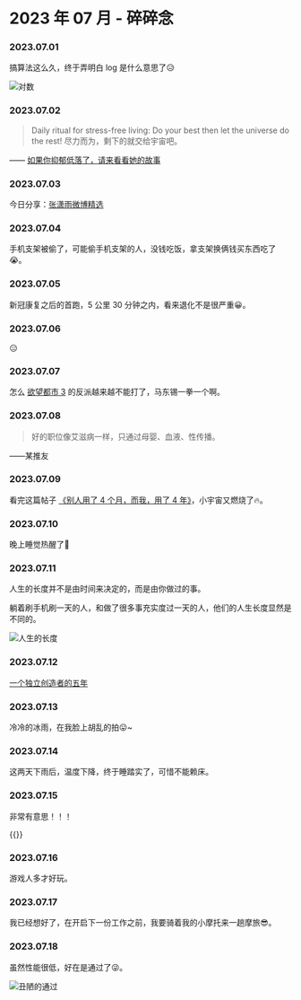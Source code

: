 # 2023 年 07 月 - 碎碎念


### 2023.07.01
搞算法这么久，终于弄明白 log 是什么意思了😥

![对数](https://miasanmia.oss-cn-beijing.aliyuncs.com/picture/2023/07/02/d2d45da0-187a-11ee-be56-0242ac120002.png)

### 2023.07.02
> Daily ritual for stress-free living: Do your best then let the universe do the rest!
> 尽力而为，剩下的就交给宇宙吧。

—— [如果你抑郁低落了，请来看看她的故事](https://mp.weixin.qq.com/s/aJbxgIXZaiPA5LtfdyoKeQ)

### 2023.07.03
今日分享：[张潇雨微博精选](https://rili.zxy.wiki/)

### 2023.07.04
手机支架被偷了，可能偷手机支架的人，没钱吃饭，拿支架换俩钱买东西吃了😭。

### 2023.07.05
新冠康复之后的首跑，5 公里 30 分钟之内，看来退化不是很严重😀。

### 2023.07.06
😑

### 2023.07.07
怎么 [欲望都市 3](https://czzy.pro/movie/2925.html) 的反派越来越不能打了，马东锡一拳一个啊。

### 2023.07.08
> 好的职位像艾滋病一样，只通过母婴、血液、性传播。

——某推友

### 2023.07.09
看完这篇帖子 [《别人用了 4 个月，而我，用了 4 年》](https://leetcode.cn/circle/discuss/vH1sJ2/)，小宇宙又燃烧了🔥。

### 2023.07.10
晚上睡觉热醒了🥵

### 2023.07.11
人生的长度并不是由时间来决定的，而是由你做过的事。

躺着刷手机刷一天的人，和做了很多事充实度过一天的人，他们的人生长度显然是不同的。

![人生的长度](https://miasanmia.oss-cn-beijing.aliyuncs.com/picture/2023/07/11/3f46fc1d-ae25-4dda-88cb-40f7f79afcd5.jpg)

### 2023.07.12
[一个独立创造者的五年](https://mp.weixin.qq.com/s/x6PLSIMn_1qcKnXWPT-J-Q)

### 2023.07.13
冷冷的冰雨，在我脸上胡乱的拍😛~

### 2023.07.14
这两天下雨后，温度下降，终于睡踏实了，可惜不能赖床。

### 2023.07.15
非常有意思！！！

{{<bilibili BV1vh4y1g7af>}}

### 2023.07.16
游戏人多才好玩。

### 2023.07.17
我已经想好了，在开启下一份工作之前，我要骑着我的小摩托来一趟摩旅😎。

### 2023.07.18
虽然性能很低，好在是通过了😜。

![丑陋的通过](https://miasanmia.oss-cn-beijing.aliyuncs.com/picture/2023/07/18/68dfb1bc-a188-4b9b-a58b-8c21afa4ebeb.png)
